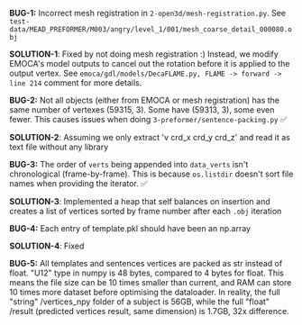 **BUG-1:** Incorrect mesh registration in `2-open3d/mesh-registration.py`. See `test-data/MEAD_PREFORMER/M003/angry/level_1/001/mesh_coarse_detail_000080.obj`

**SOLUTION-1**: Fixed by not doing mesh registration :) Instead, we modify EMOCA's model outputs to cancel out the rotation before it is applied to the output vertex. See `emoca/gdl/models/DecaFLAME.py, FLAME -> forward -> line 214` comment for more details.

**BUG-2:** Not all objects (either from EMOCA or mesh registration) has the same number of vertexes (59315, 3). Some have (59313, 3), some even fewer. This causes issues when doing `3-preformer/sentence-packing.py` ✅ 

**SOLUTION-2**: Assuming we only extract 'v crd_x crd_y crd_z' and read it as text file without any library


**BUG-3:** The order of `verts` being appended into `data_verts` isn't chronological (frame-by-frame). This is because `os.listdir` doesn't sort file names when providing the iterator. ✅

**SOLUTION-3**: Implemented a heap that self balances on insertion and creates a list of vertices sorted by frame number after each `.obj` iteration

**BUG-4:** Each entry of template.pkl should have been an np.array

**SOLUTION-4**: Fixed

**BUG-5:** All templates and sentences vertices are packed as str instead of float. "U12" type in numpy is 48 bytes, compared to 4 bytes for float. This means the file size can be 10 times smaller than current, and RAM can store 10 times more dataset before optimising the dataloader.
In reality, the full "string" /vertices_npy folder of a subject is 56GB, while the full "float" /result (predicted vertices result, same dimension) is 1.7GB, 32x difference.


